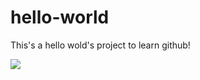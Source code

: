 # hello-world
This's a hello wold's project to learn github!

<img src="/assets/img/Clientes  Novo Cliente.jpg">
